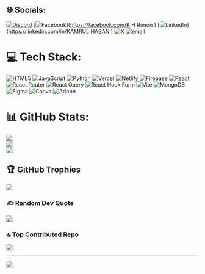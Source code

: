 
## 🌐 Socials:
[![Discord](https://img.shields.io/badge/Discord-%237289DA.svg?logo=discord&logoColor=white)](https://discord.gg/kamrulhasan_46392) [![Facebook](https://img.shields.io/badge/Facebook-%231877F2.svg?logo=Facebook&logoColor=white)](https://facebook.com/K H Rimon ) [![LinkedIn](https://img.shields.io/badge/LinkedIn-%230077B5.svg?logo=linkedin&logoColor=white)](https://linkedin.com/in/KAMRUL HASAN  ) [![X](https://img.shields.io/badge/X-black.svg?logo=X&logoColor=white)](https://x.com/@KamrulHasa33772) [![email](https://img.shields.io/badge/Email-D14836?logo=gmail&logoColor=white)](mailto:lnahar958@gmail.com) 

# 💻 Tech Stack:
![HTML5](https://img.shields.io/badge/html5-%23E34F26.svg?style=for-the-badge&logo=html5&logoColor=white) ![JavaScript](https://img.shields.io/badge/javascript-%23323330.svg?style=for-the-badge&logo=javascript&logoColor=%23F7DF1E) ![Python](https://img.shields.io/badge/python-3670A0?style=for-the-badge&logo=python&logoColor=ffdd54) ![Vercel](https://img.shields.io/badge/vercel-%23000000.svg?style=for-the-badge&logo=vercel&logoColor=white) ![Netlify](https://img.shields.io/badge/netlify-%23000000.svg?style=for-the-badge&logo=netlify&logoColor=#00C7B7) ![Firebase](https://img.shields.io/badge/firebase-%23039BE5.svg?style=for-the-badge&logo=firebase) ![React](https://img.shields.io/badge/react-%2320232a.svg?style=for-the-badge&logo=react&logoColor=%2361DAFB) ![React Router](https://img.shields.io/badge/React_Router-CA4245?style=for-the-badge&logo=react-router&logoColor=white) ![React Query](https://img.shields.io/badge/-React%20Query-FF4154?style=for-the-badge&logo=react%20query&logoColor=white) ![React Hook Form](https://img.shields.io/badge/React%20Hook%20Form-%23EC5990.svg?style=for-the-badge&logo=reacthookform&logoColor=white) ![Vite](https://img.shields.io/badge/vite-%23646CFF.svg?style=for-the-badge&logo=vite&logoColor=white) ![MongoDB](https://img.shields.io/badge/MongoDB-%234ea94b.svg?style=for-the-badge&logo=mongodb&logoColor=white) ![Figma](https://img.shields.io/badge/figma-%23F24E1E.svg?style=for-the-badge&logo=figma&logoColor=white) ![Canva](https://img.shields.io/badge/Canva-%2300C4CC.svg?style=for-the-badge&logo=Canva&logoColor=white) ![Adobe](https://img.shields.io/badge/adobe-%23FF0000.svg?style=for-the-badge&logo=adobe&logoColor=white)
# 📊 GitHub Stats:
![](https://github-readme-stats.vercel.app/api?username=Kamrul-Hasan-Rimon&theme=dark&hide_border=false&include_all_commits=true&count_private=false)<br/>
![](https://nirzak-streak-stats.vercel.app/?user=Kamrul-Hasan-Rimon&theme=dark&hide_border=false)<br/>
![](https://github-readme-stats.vercel.app/api/top-langs/?username=Kamrul-Hasan-Rimon&theme=dark&hide_border=false&include_all_commits=true&count_private=false&layout=compact)

## 🏆 GitHub Trophies
![](https://github-profile-trophy.vercel.app/?username=Kamrul-Hasan-Rimon&theme=radical&no-frame=false&no-bg=true&margin-w=4)

### ✍️ Random Dev Quote
![](https://quotes-github-readme.vercel.app/api?type=horizontal&theme=radical)

### 🔝 Top Contributed Repo
![](https://github-contributor-stats.vercel.app/api?username=Kamrul-Hasan-Rimon&limit=5&theme=dark&combine_all_yearly_contributions=true)

---
[![](https://visitcount.itsvg.in/api?id=Kamrul-Hasan-Rimon&icon=0&color=0)](https://visitcount.itsvg.in)

<!-- Proudly created with GPRM ( https://gprm.itsvg.in ) -->
